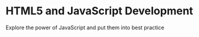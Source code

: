 HTML5 and JavaScript Development
======

Explore the power of JavaScript and put them into best practice
